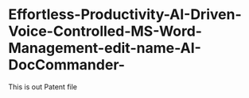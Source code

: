 # Effortless-Productivity-AI-Driven-Voice-Controlled-MS-Word-Management-edit-name-AI-DocCommander-
This is out Patent file
